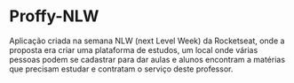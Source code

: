 # Proffy-NLW
Aplicação criada na semana NLW (next Level Week) da Rocketseat, onde a proposta era criar uma plataforma de estudos, um local onde várias pessoas podem se cadastrar para dar aulas e alunos encontram a matérias que precisam estudar e contratam o serviço deste professor.
